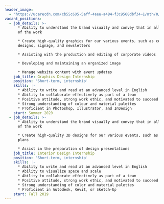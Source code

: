 ```yaml
---
header_image:
  - 'https://ucarecdn.com/cb55c605-5aff-4aee-a484-f3c9568dbf34~1/nth/0/'
vacant_positions:
  - job_details: >-
      * Ability to understand the brand visually and convey that in all aspects
      of the work

      * Create high-quality graphics for our various events, such as concept
      designs, signage, and newsletters

      * Assisting with the production and editing of corporate videos

      * Developing and maintaining an organized image

      * Manage website content with event updates
    job_title: Graphics Design Internship
    position: 'Short-term, internship'
    skills: |-
      * Ability to write and read at an advanced level in English
      * Ability to collaborate effectively as part of a team
      * Positive attitude, strong work ethic, and motivated to succeed
      * Strong understanding of colour and material palettes
      * Proficient in Photoshop, Illustrator, and InDesign
    start: Summer 2020
  - job_details: >-
      * Ability to understand the brand visually and convey that in all aspects
      of the work

      * Create high-quality 3D designs for our various events, such as floor
      plans

      * Assist in the preparation of design presentations
    job_title: Interior Design Internship
    position: 'Short-term, internship'
    skills: |-
      * Ability to write and read at an advanced level in English
      * Ability to visualize space and scale
      * Ability to collaborate effectively as part of a team
      * Positive attitude, strong work ethic, and motivated to succeed
      * Strong understanding of color and material palettes
      * Proficient in Autodesk, Revit, or Sketch-Up
    start: Fall 2019
---
```


